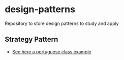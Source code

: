 # design-patterns

Repository to store design patterns to study and apply

## Strategy Pattern

- [See here a portuguese class example](https://www.youtube.com/watch?v=WPdrnuSHAQs)
